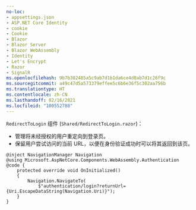 ```yaml
---
no-loc:
- appsettings.json
- ASP.NET Core Identity
- cookie
- Cookie
- Blazor
- Blazor Server
- Blazor WebAssembly
- Identity
- Let's Encrypt
- Razor
- SignalR
ms.openlocfilehash: 9b7b302485a5c9ab7d1b1da6ce4d8ab7d1c26f9c
ms.sourcegitcommit: a49c47d5a573379effee5c6b6e36f5c302aa756b
ms.translationtype: HT
ms.contentlocale: zh-CN
ms.lasthandoff: 02/16/2021
ms.locfileid: "100552788"
---
```

`RedirectToLogin` 组件 (`Shared/RedirectToLogin.razor`)：

* 管理将未经授权的用户重定向到登录页。
* 保留用户尝试访问的当前 URL，以便在身份验证成功时可以将其返回到该页。

```razor
@inject NavigationManager Navigation
@using Microsoft.AspNetCore.Components.WebAssembly.Authentication
@code {
    protected override void OnInitialized()
    {
        Navigation.NavigateTo(
            $"authentication/login?returnUrl={Uri.EscapeDataString(Navigation.Uri)}");
    }
}
```
